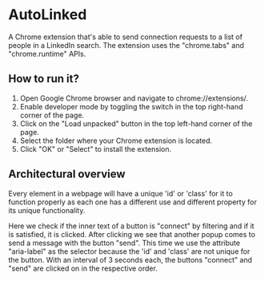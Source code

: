 # AutoLinked

A Chrome extension that's able to send connection requests to a list of people in a LinkedIn search. The extension uses the "chrome.tabs" and "chrome.runtime" APIs.

## How to run it?

  1. Open Google Chrome browser and navigate to chrome://extensions/.
  2. Enable developer mode by toggling the switch in the top right-hand corner of the page.
  3. Click on the "Load unpacked" button in the top left-hand corner of the page.
  4. Select the folder where your Chrome extension is located.
  5. Click "OK" or "Select" to install the extension.

## Architectural overview

Every element in a webpage will have a unique 'id' or 'class' for it to function properly as each one has a different use and different property for its unique functionality.

Here we check if the inner text of a button is "connect" by filtering and if it is satisfied, it is clicked. After clicking we see that another popup comes to send a message with the button "send". This time we use the attribute "aria-label" as the selector because the 'id' and 'class' are not unique for the button. 
With an interval of 3 seconds each, the buttons "connect" and "send" are clicked on in the respective order.






